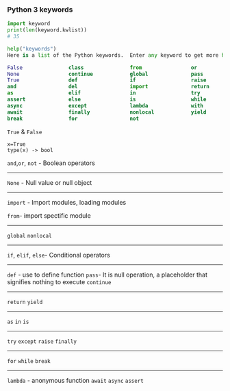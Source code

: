 ### Python 3 keywords

```python
import keyword
print(len(keyword.kwlist))
# 35

help("keywords")
Here is a list of the Python keywords.  Enter any keyword to get more help.

False               class               from                or
None                continue            global              pass
True                def                 if                  raise
and                 del                 import              return
as                  elif                in                  try
assert              else                is                  while
async               except              lambda              with
await               finally             nonlocal            yield
break               for                 not               

```
`True` & `False`
```
x=True
type(x) -> bool
```

`and`,`or`, `not` - Boolean operators

---
`None` - Null value or null object

---
`import` - Import modules, loading modules

`from`- import spectific module

---
`global`
`nonlocal`

---
`if`, `elif`, `else`- Conditional operators 

---
`def` - use to define function
`pass`- It is null operation, a placeholder that signifies nothing to execute
`continue`

---
`return`
`yield`

---
`as`
`in`
`is`

---
`try`
`except`
`raise`
`finally`

---
`for`
`while`
`break`

---
`lambda` - anonymous function
`await`
`async`
`assert`




